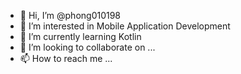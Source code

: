 - 👋 Hi, I’m @phong010198
- 👀 I’m interested in Mobile Application Development
- 🌱 I’m currently learning Kotlin
- 💞️ I’m looking to collaborate on ...
- 📫 How to reach me ...

<!---
phong010198/phong010198 is a ✨ special ✨ repository because its `README.md` (this file) appears on your GitHub profile.
You can click the Preview link to take a look at your changes.
--->
